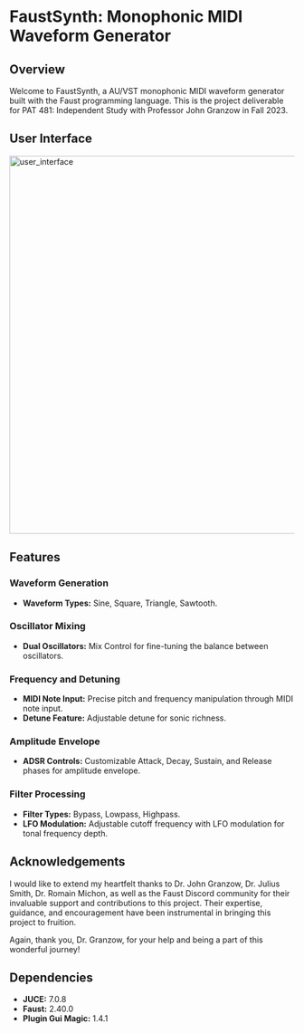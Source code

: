 # FaustSynth: Monophonic MIDI Waveform Generator

## Overview
Welcome to FaustSynth, a AU/VST monophonic MIDI waveform generator built with the Faust programming language. This is the project deliverable for PAT 481: Independent Study with Professor John Granzow in Fall 2023.

## User Interface
<img width="668" alt="user_interface" src="https://github.com/RealAlexZ/FaustSynth/assets/97690118/cbf5dfae-8ba0-44bc-9207-b24896c6e97e">

## Features

### Waveform Generation
- **Waveform Types:** Sine, Square, Triangle, Sawtooth.

### Oscillator Mixing
- **Dual Oscillators:** Mix Control for fine-tuning the balance between oscillators.

### Frequency and Detuning
- **MIDI Note Input:** Precise pitch and frequency manipulation through MIDI note input.
- **Detune Feature:** Adjustable detune for sonic richness.

### Amplitude Envelope
- **ADSR Controls:** Customizable Attack, Decay, Sustain, and Release phases for amplitude envelope.

### Filter Processing
- **Filter Types:** Bypass, Lowpass, Highpass.
- **LFO Modulation:** Adjustable cutoff frequency with LFO modulation for tonal frequency depth.

## Acknowledgements
I would like to extend my heartfelt thanks to Dr. John Granzow, Dr. Julius Smith, Dr. Romain Michon, as well as the Faust Discord community for their invaluable support and contributions to this project. Their expertise, guidance, and encouragement have been instrumental in bringing this project to fruition.

Again, thank you, Dr. Granzow, for your help and being a part of this wonderful journey!

## Dependencies
- **JUCE:** 7.0.8
- **Faust:** 2.40.0
- **Plugin Gui Magic:** 1.4.1
